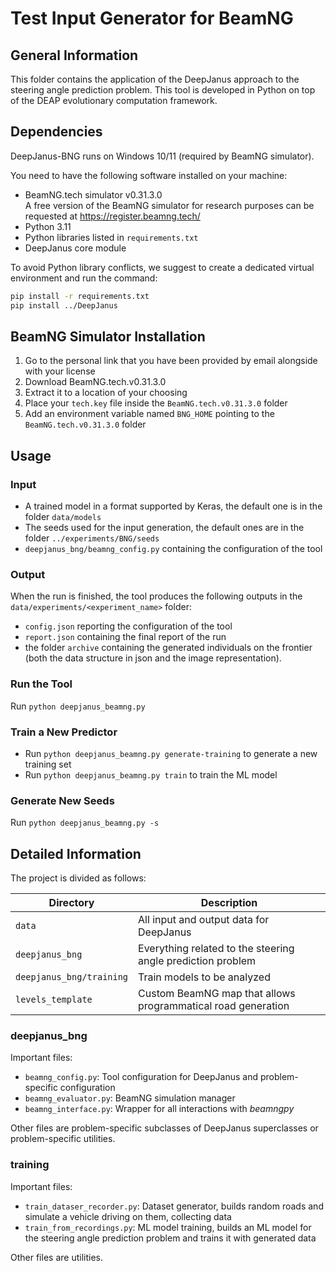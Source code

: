 # Test Input Generator for BeamNG

## General Information
This folder contains the application of the DeepJanus approach to the steering angle prediction problem.
This tool is developed in Python on top of the DEAP evolutionary computation framework.

## Dependencies
DeepJanus-BNG runs on Windows 10/11 (required by BeamNG simulator).

You need to have the following software installed on your machine:
- BeamNG.tech simulator v0.31.3.0\
A free version of the BeamNG simulator for research purposes can be requested at https://register.beamng.tech/
- Python 3.11
- Python libraries listed in `requirements.txt`
- DeepJanus core module

To avoid Python library conflicts, we suggest to create a dedicated virtual environment and run the command: 
```bash
pip install -r requirements.txt
pip install ../DeepJanus
```

## BeamNG Simulator Installation
1. Go to the personal link that you have been provided by email alongside with your license
2. Download BeamNG.tech.v0.31.3.0
3. Extract it to a location of your choosing
4. Place your `tech.key` file inside the `BeamNG.tech.v0.31.3.0` folder
5. Add an environment variable named `BNG_HOME` pointing to the `BeamNG.tech.v0.31.3.0` folder

## Usage

### Input
* A trained model in a format supported by Keras, the default one is in the folder `data/models`
* The seeds used for the input generation, the default ones are in the folder `../experiments/BNG/seeds`
* `deepjanus_bng/beamng_config.py` containing the configuration of the tool

### Output
When the run is finished, the tool produces the following outputs in the `data/experiments/<experiment_name>` folder:
* `config.json` reporting the configuration of the tool
* `report.json` containing the final report of the run
* the folder `archive` containing the generated individuals on the frontier (both the data structure in json and the image representation).

### Run the Tool
Run `python deepjanus_beamng.py`

### Train a New Predictor
* Run `python deepjanus_beamng.py generate-training`  to generate a new training set
* Run `python deepjanus_beamng.py train`  to train the ML model

### Generate New Seeds
Run `python deepjanus_beamng.py -s`

## Detailed Information
The project is divided as follows:

| Directory                | Description                                                  |
|--------------------------|--------------------------------------------------------------|
| `data`                   | All input and output data for DeepJanus                      |
| `deepjanus_bng`          | Everything related to the steering angle prediction problem  |
| `deepjanus_bng/training` | Train models to be analyzed                                  |
| `levels_template`        | Custom BeamNG map that allows programmatical road generation |

### deepjanus_bng
Important files:
- `beamng_config.py`: Tool configuration for DeepJanus and problem-specific configuration
- `beamng_evaluator.py`: BeamNG simulation manager
- `beamng_interface.py`: Wrapper for all interactions with _beamngpy_

Other files are problem-specific subclasses of DeepJanus superclasses or problem-specific utilities.

### training
Important files:
- `train_dataser_recorder.py`: Dataset generator, builds random roads and simulate a vehicle driving on them, collecting data
- `train_from_recordings.py`: ML model training, builds an ML model for the steering angle prediction problem and trains it with generated data

Other files are utilities.